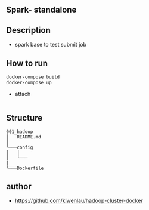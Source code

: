## Spark- standalone

## Description
- spark base to test submit job 


## How to run 
```bash
docker-compose build
docker-compose up
```

- attach 
```bash

```

## Structure 

```
001_hadoop
│   README.md
│
└───config
│   │   
│   └───
|
└───Dockerfile
```


## author 
- https://github.com/kiwenlau/hadoop-cluster-docker